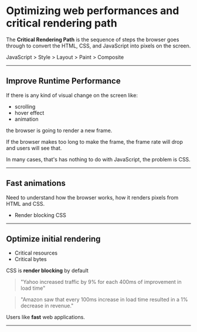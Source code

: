 # Optimizing web performances and critical rendering path

The **Critical Rendering Path** is the sequence of steps the browser goes through to convert the HTML, CSS, and JavaScript into pixels on the screen.

JavaScript > Style > Layout > Paint > Composite

---

## Improve Runtime Performance

If there is any kind of visual change on the screen like:

- scrolling
- hover effect
- animation

the browser is going to render a new frame.

If the browser makes too long to make the frame, the frame rate will drop and users will see that.

In many cases, that's has nothing to do with JavaScript, the problem is CSS.

---

## Fast animations

Need to understand how the browser works, how it renders pixels from HTML and CSS.

- Render blocking CSS

---

## Optimize initial rendering

- Critical resources
- Critical bytes

CSS is **render blocking** by default

> "Yahoo increased traffic by 9% for each 400ms of improvement in load time"

> "Amazon saw that every 100ms increase in load time resulted in a 1% decrease in revenue."

Users like **fast** web applications.

---
